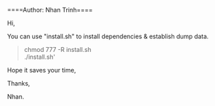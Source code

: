 ====Author: Nhan Trinh====

Hi,

You can use "install.sh" to install dependencies & establish dump data.

> chmod 777 -R install.sh </br>
> ./install.sh'

Hope it saves your time,

Thanks,

Nhan.
